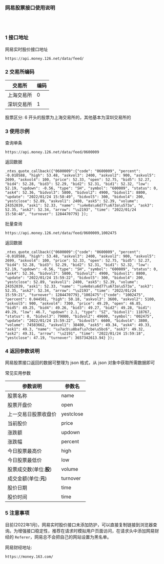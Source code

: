 ### 网易股票接口使用说明  


​    
​    

### 1 接口地址  

网易实时股价接口地址  

```
https://api.money.126.net/data/feed/
```



### 2 交易所编码  

| 交易所     | 编码 |
| ---------- | ---- |
| 上海交易所 | 0    |
| 深圳交易所 | 1    |

股票区分: 6 开头的股票为上海交易所的，其他基本为深圳交易所的  



### 3 使用示例  

查询单条  

```
https://api.money.126.net/data/feed/0600009
```

返回数据  

```
_ntes_quote_callback({"0600009":{"code": "0600009", "percent": -0.010588, "high": 53.48, "askvol3": 2400, "askvol2": 900, "askvol5": 2699, "askvol4": 100, "price": 52.33, "open": 52.75, "bid5": 52.27, "bid4": 52.28, "bid3": 52.29, "bid2": 52.31, "bid1": 52.32, "low": 52.19, "updown": -0.56, "type": "SH", "symbol": "600009", "status": 0, "ask4": 52.36, "bidvol3": 5800, "bidvol2": 4900, "bidvol1": 8800, "update": "2022/01/24 15:58:49", "bidvol5": 300, "bidvol4": 200, "yestclose": 52.89, "askvol1": 2400, "ask5": 52.39, "volume": 24352039, "ask1": 52.33, "name": "\u4e0a\u6d77\u673a\u573a", "ask3": 52.35, "ask2": 52.34, "arrow": "\u2193", "time": "2022/01/24 15:58:48", "turnover": 1284470779} });
```

批量查询  

```
https://api.money.126.net/data/feed/0600009,1002475
```

返回数据  

```
_ntes_quote_callback({"0600009":{"code": "0600009", "percent": -0.010588, "high": 53.48, "askvol3": 2400, "askvol2": 900, "askvol5": 2699, "askvol4": 100, "price": 52.33, "open": 52.75, "bid5": 52.27, "bid4": 52.28, "bid3": 52.29, "bid2": 52.31, "bid1": 52.32, "low": 52.19, "updown": -0.56, "type": "SH", "symbol": "600009", "status": 0, "ask4": 52.36, "bidvol3": 5800, "bidvol2": 4900, "bidvol1": 8800, "update": "2022/01/24 15:59:22", "bidvol5": 300, "bidvol4": 200, "yestclose": 52.89, "askvol1": 2400, "ask5": 52.39, "volume": 24352039, "ask1": 52.33, "name": "\u4e0a\u6d77\u673a\u573a", "ask3": 52.35, "ask2": 52.34, "arrow": "\u2193", "time": "2022/01/24 15:59:21", "turnover": 1284470779},"1002475":{"code": "1002475", "percent": 0.044501, "high": 50.18, "askvol3": 3600, "askvol2": 5100, "askvol5": 900, "askvol4": 7300, "price": 49.29, "open": 46.85, "bid5": 49.25, "bid4": 49.26, "bid3": 49.27, "bid2": 49.28, "bid1": 49.29, "low": 46.7, "updown": 2.1, "type": "SZ", "bidvol1": 118767, "status": 0, "bidvol3": 79000, "bidvol2": 49600, "symbol": "002475", "update": "2022/01/24 15:59:22", "bidvol5": 6600, "bidvol4": 3800, "volume": 74583662, "askvol1": 38400, "ask5": 49.34, "ask4": 49.33, "ask1": 49.3, "name": "\u7acb\u8baf\u7cbe\u5bc6", "ask3": 49.32, "ask2": 49.31, "arrow": "\u2191", "time": "2022/01/24 15:59:18", "yestclose": 47.19, "turnover": 3657342613.94} });
```



### 4 返回参数说明  

网易股票接口返回的数据可整理为 json 格式，从 json 对象中获取所需数据即可  

常见实用参数  

| 参数说明                | 参数名    |
| ----------------------- | --------- |
| 股票名称                | name      |
| 股票开盘价              | open      |
| 上一交易日股票收盘价    | yestclose |
| 当前股价                | price     |
| 涨跌额                  | updown    |
| 涨跌幅                  | percent   |
| 今日股票最高价          | high      |
| 今日股票最低价          | low       |
| 股票成交数(单位:**股**) | volume    |
| 成交金额(单位:**元**)   | turnover  |
| 股价日期                | time      |
| 股价时间                | time      |



### 5 注意事项  

目前(2022年1月)，网易实时股价接口未添加防护，可以直接复制链接到浏览器查询。为增强接口稳定性，推荐在请求时模拟用户页面访问，在请求头中添加网易财经的 `Referer`，网易总不会把自己的网站设置为黑名单。  

网易财经地址:  

```
https://money.163.com/
```

